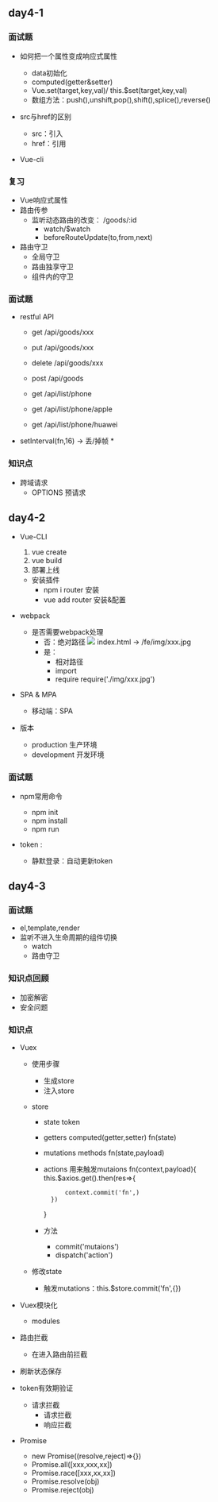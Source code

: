 ## day4-1

### 面试题

* 如何把一个属性变成响应式属性
    * data初始化
    * computed(getter&setter)
    * Vue.set(target,key,val)/ this.$set(target,key,val)
    * 数组方法：push(),unshift,pop(),shift(),splice(),reverse()
* src与href的区别
    * src：引入
    * href：引用

* Vue-cli

### 复习
* Vue响应式属性
* 路由传参
    * 监听动态路由的改变： /goods/:id
        * watch/$watch
        * beforeRouteUpdate(to,from,next)
* 路由守卫
    * 全局守卫
    * 路由独享守卫
    * 组件内的守卫


### 面试题
* restful API
    * get /api/goods/xxx
    * put /api/goods/xxx
    * delete /api/goods/xxx
    * post /api/goods

    * get /api/list/phone
    * get /api/list/phone/apple
    * get /api/list/phone/huawei
* setInterval(fn,16) -> 丢/掉帧
    * 


### 知识点
* 跨域请求
    * OPTIONS 预请求


## day4-2

* Vue-CLI
    1. vue create
    2. vue build
    3. 部署上线

    * 安装插件
        * npm i router      安装
        * vue add router    安装&配置

* webpack
    * 是否需要webpack处理
        * 否：绝对路径 <img src="/img/xxx.jpg"> index.html -> /fe/img/xxx.jpg
        * 是：
            * 相对路径
            * import
            * require  require('./img/xxx.jpg')

* SPA & MPA
    * 移动端：SPA

* 版本
    * production    生产环境
    * development   开发环境

### 面试题
* npm常用命令
    * npm init
    * npm install
    * npm run

* token : 
    * 静默登录：自动更新token

## day4-3

### 面试题

* el,template,render
* 监听不进入生命周期的组件切换
    * watch
    * 路由守卫

### 知识点回顾
* 加密解密
* 安全问题

### 知识点
* Vuex
    * 使用步骤
        * 生成store
        * 注入store
    * store
        * state
            token
        * getters       computed(getter,setter)
            fn(state)
        * mutations    methods
            fn(state,payload)
        * actions   用来触发mutaions
            fn(context,payload){
                this.$axios.get().then(res=>{

                    context.commit('fn',)
                })
            }
                
        * 方法
            * commit('mutaions')
            * dispatch('action')

    * 修改state
        * 触发mutations：this.$store.commit('fn',{})

* Vuex模块化
    * modules

* 路由拦截
    * 在进入路由前拦截
* 刷新状态保存
* token有效期验证
    * 请求拦截
        * 请求拦截
        * 响应拦截

* Promise
    * new Promise((resolve,reject)=>{})
    * Promise.all([xxx,xxx,xx])
    * Promise.race([xxx,xx,xx])
    * Promise.resolve(obj)
    * Promise.reject(obj)